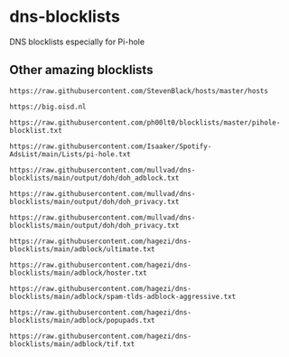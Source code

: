 # dns-blocklists
DNS blocklists especially for Pi-hole

## Other amazing blocklists
```
https://raw.githubusercontent.com/StevenBlack/hosts/master/hosts
```
```
https://big.oisd.nl
```
```
https://raw.githubusercontent.com/ph00lt0/blocklists/master/pihole-blocklist.txt
```
```
https://raw.githubusercontent.com/Isaaker/Spotify-AdsList/main/Lists/pi-hole.txt
```
```
https://raw.githubusercontent.com/mullvad/dns-blocklists/main/output/doh/doh_adblock.txt
```
```
https://raw.githubusercontent.com/mullvad/dns-blocklists/main/output/doh/doh_privacy.txt
```
```
https://raw.githubusercontent.com/mullvad/dns-blocklists/main/output/doh/doh_privacy.txt
```
```
https://raw.githubusercontent.com/hagezi/dns-blocklists/main/adblock/ultimate.txt
```
```
https://raw.githubusercontent.com/hagezi/dns-blocklists/main/adblock/hoster.txt
```
```
https://raw.githubusercontent.com/hagezi/dns-blocklists/main/adblock/spam-tlds-adblock-aggressive.txt
```
```
https://raw.githubusercontent.com/hagezi/dns-blocklists/main/adblock/popupads.txt
```
```
https://raw.githubusercontent.com/hagezi/dns-blocklists/main/adblock/tif.txt
```

